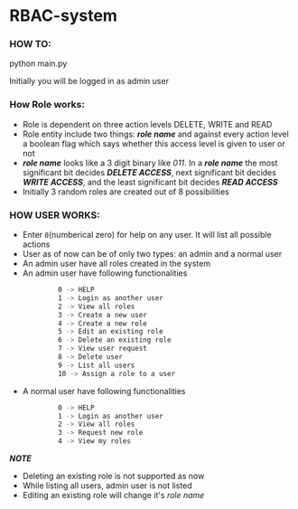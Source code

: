 # RBAC-system

### HOW TO:
python main.py

Initially you will be logged in as admin user


### How Role works:
* Role is dependent on three action levels DELETE, WRITE and READ
* Role entity include two things: ***role name*** and against every action level a boolean flag
  which says whether this access level is given to user or not
* ***role name*** looks like a 3 digit binary like *011*. In a ***role name*** the most
  significant bit decides ***DELETE ACCESS***, next significant bit decides ***WRITE ACCESS***,
  and the least significant bit decides ***READ ACCESS***
* Initially 3 random roles are created out of 8 possibilities 

### HOW USER WORKS:
* Enter `0`(numberical zero) for help on any user. It will list all possible actions
* User as of now can be of only two types: an admin and a normal user
* An admin user have all roles created in the system
* An admin user have following functionalities
```sh
            0 -> HELP
            1 -> Login as another user
            2 -> View all roles
            3 -> Create a new user
            4 -> Create a new role
            5 -> Edit an existing role
            6 -> Delete an existing role
            7 -> View user request
            8 -> Delete user
            9 -> List all users
            10 -> Assign a role to a user
```

* A normal user have following functionalities
```sh
            0 -> HELP
            1 -> Login as another user
            2 -> View all roles
            3 -> Request new role
            4 -> View my roles
```

***NOTE***

* Deleting an existing role is not supported as now
* While listing all users, admin user is not listed
* Editing an existing role will change it's *role name*